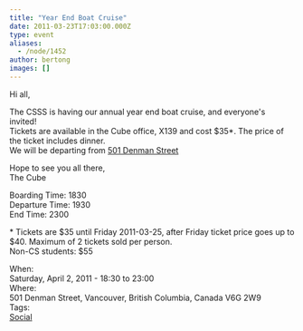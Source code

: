 ```yaml
---
title: "Year End Boat Cruise"
date: 2011-03-23T17:03:00.000Z
type: event
aliases:
  - /node/1452
author: bertong
images: []
---
```


<div class="field field-name-body field-type-text-with-summary field-label-hidden"><div class="field-items"><div class="field-item even"><p>Hi all,</p>
<p>The CSSS is having our annual year end boat cruise, and everyone&apos;s invited!<br>
Tickets are available in the Cube office, X139 and cost $35*. The price of the ticket includes dinner.<br>
We will be departing from <a href="https://tinyurl.com/CSBoatCruise">501 Denman Street</a></p>
<p>Hope to see you all there,<br>
The Cube</p>
<p>Boarding Time: 1830<br>
Departure Time: 1930<br>
End Time: 2300</p>
<p>* Tickets are $35 until Friday 2011-03-25,  after Friday ticket price goes up to $40. Maximum of 2 tickets sold per person.<br>
Non-CS students: $55</p>
</div></div></div><div class="field field-name-field-dates field-type-datetime field-label-above"><div class="field-label">When:&#xA0;</div><div class="field-items"><div class="field-item even"><span class="date-display-single">Saturday, April 2, 2011 - <span class="date-display-range"><span class="date-display-start">18:30</span> to <span class="date-display-end">23:00</span></span></span></div></div></div><div class="field field-name-field-location field-type-text field-label-above"><div class="field-label">Where:&#xA0;</div><div class="field-items"><div class="field-item even">501 Denman Street, Vancouver, British Columbia, Canada V6G 2W9</div></div></div>    <footer>
    <div class="field field-name-field-tags field-type-taxonomy-term-reference field-label-above"><div class="field-label">Tags:&#xA0;</div><div class="field-items"><div class="field-item even"><a href="/social">Social</a></div></div></div>      </footer>